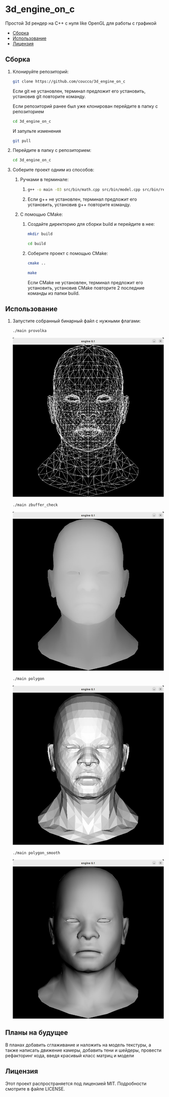 # 3d_engine_on_c

Простой 3d рендер на C++ с нуля like OpenGL для работы с графикой

- [Сборка](#сборка)
- [Использование](#использование)
- [Лицензия](#лицензия)

## Сборка

1. Клонируйте репозиторий:
      ```bash
      git clone https://github.com/coucco/3d_engine_on_c
      ```
     Если git не установлен, терминал предложит его установить,
     установив git повторите команду.

     Если репозиторий ранее был уже клонирован перейдите в папку с репозиторием
      ```bash
      cd 3d_engine_on_c
      ```
     И запульте изменения
      ```bash
      git pull
      ```

2. Перейдите в папку с репозиторием:
      ```bash
      cd 3d_engine_on_c
      ```
3. Соберите проект одним из способов:

    1. Ручками в терминале:
        1.  ```bash
            g++ -o main -O3 src/bin/math.cpp src/bin/model.cpp src/bin/render.cpp src/bin/main.cpp `sdl2-config --cflags --libs`
            ```
        2.  Если g++ не установлен, терминал предложит его установить,
            установив g++ повторите команду.

    2. С помощью CMake:
        1. Создайте директорию для сборки build и перейдите в нее:
            ```bash
            mkdir build
            ```
            ```bash
            cd build
            ```
        2. Соберите проект с помощью CMake:
            ```bash
            cmake ..
            ```
            ```bash
            make
            ```
            Если CMake не установлен, терминал предложит его установить,
            установив CMake повторите 2 последние команды из папки build.

## Использование

1. Запустите собранный бинарный файл с нужными флагами:
    ```bash
    ./main provolka
    ```
    ![provolka](images/provolka.jpg)

    ```bash
    ./main zbuffer_check
    ```
    ![zbuffer_check](images/zbuffer_check.jpg)

    ```bash
    ./main polygon
    ```
    ![polygon](images/polygon.jpg)

    ```bash
    ./main polygon_smooth
    ```
    ![polygon_smooth](images/polygon_smooth.jpg)

## Планы на будущее

В планах добавить сглаживание и наложить на модель текстуры, а также написать движение камеры,
добавить тени и шейдеры, провести рефакторинг кода, введя красивый класс матриц и модели

## Лицензия

Этот проект распространяется под лицензией MIT. Подробности смотрите в файле LICENSE.
